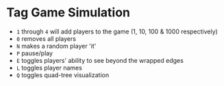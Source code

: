 # Tag Game Simulation

- `1` through `4` will add players to the game (1, 10, 100 & 1000 respectively)<br>
- `0` removes all players<br>
- `N` makes a random player 'it'<br>
- `P` pause/play<br>
- `E` toggles players' ability to see beyond the wrapped edges<br>
- `L` toggles player names<br>
- `Q` toggles quad-tree visualization<br>